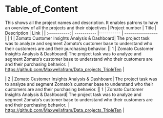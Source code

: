 # Table_of_Content
This shows all the project names and description. It enables patrons to have an overview of all the projects and their objectives
| Project number | Title | Description | Link |
| :-----------: | ----------- |----------- | -----------------|
| 1 | Zomato Customer Insights Analysis & Dashboard| The project task was to analyze and segment Zomato’s customer base to understand who their customers are and their purchasing behavior. || 1 | Zomato Customer Insights Analysis & Dashboard| The project task was to analyze and segment Zomato’s customer base to understand who their customers are and their purchasing behavior. | https://github.com/Maxwellafram/Data_projects_TripleTen |

| 2 | Zomato Customer Insights Analysis & Dashboard| The project task was to analyze and segment Zomato’s customer base to understand who their customers are and their purchasing behavior. || 1 | Zomato Customer Insights Analysis & Dashboard| The project task was to analyze and segment Zomato’s customer base to understand who their customers are and their purchasing behavior. | https://github.com/Maxwellafram/Data_projects_TripleTen |
